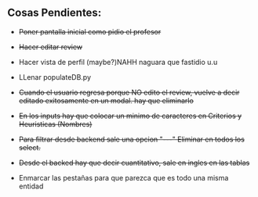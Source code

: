 ## Cosas Pendientes:	

* ~~Poner pantalla inicial como pidio el profesor~~

* ~~Hacer editar review~~

* Hacer vista de perfil (maybe?)NAHH naguara que fastidio u.u

* LLenar populateDB.py

* ~~Cuando el usuario regresa porque NO edito el review, vuelve a decir editado exitosamente en un modal. hay que eliminarlo~~

* ~~En los inputs hay que colocar un minimo de caracteres en Criterios y Heuristicas (Nombres)~~

* ~~Para filtrar desde backend sale una opcion "---" Eliminar en todos los select.~~

* ~~Desde el backed hay que decir cuantitativo, sale en ingles en las tablas~~

* Enmarcar las pestañas para que parezca que es todo una misma entidad
